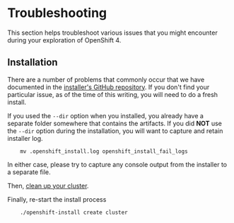 # Troubleshooting
This section helps troubleshoot various issues that you might encounter
during your exploration of OpenShift 4.

## Installation
There are a number of problems that commonly occur that we have documented in
the
[installer's GitHub repository](https://github.com/openshift/installer/blob/master/docs/user/troubleshooting.md). If you don't find your particular issue, as
of the time of this writing, you will need to do a fresh install.

If you used the `--dir` option when you installed, you already have a separate folder somewhere that contains the artifacts. If you did **NOT** use the `--dir` option during the installation, you will want to capture and retain installer log. 

        mv .openshift_install.log openshift_install_fail_logs

In either case, please try to capture any console output from the installer to a separate file.

Then, [clean up your cluster](05-cleanup.md).

Finally, re-start the install process

        ./openshift-install create cluster

